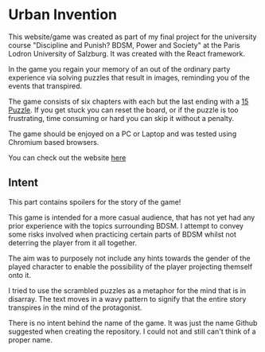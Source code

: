 # Urban Invention

This website/game was created as part of my final project for the university course "Discipline and Punish? BDSM, Power and Society" at the Paris Lodron University of Salzburg. It was created with the React framework.

In the game you regain your memory of an out of the ordinary party experience via solving puzzles that result in images, reminding you of the events that transpired.

The game consists of six chapters with each but the last ending with a [15 Puzzle](https://en.wikipedia.org/wiki/15_puzzle). If you get stuck you can reset the board, or if the puzzle is too frustrating, time consuming or hard you can skip it without a penalty.

The game should be enjoyed on a PC or Laptop and was tested using Chromium based browsers.

You can check out the website [here](https://geo-bert.github.io/urban-invention/)

## Intent

This part contains spoilers for the story of the game!

This game is intended for a more casual audience, that has not yet had any prior experience with the topics surrounding BDSM. I attempt to convey some risks involved when practicing certain parts of BDSM whilst not deterring the player from it all together.

The aim was to purposely not include any hints towards the gender of the played character to enable the possibility of the player projecting themself onto it.

I tried to use the scrambled puzzles as a metaphor for the mind that is in disarray. The text moves in a wavy pattern to signify that the entire story transpires in the mind of the protagonist.

There is no intent behind the name of the game. It was just the name Github suggested when creating the repository. I could not and still can't think of a proper name.
